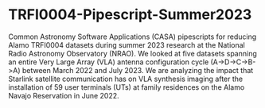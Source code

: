 # TRFI0004-Pipescript-Summer2023
Common Astronomy Software Applications (CASA) pipescripts for reducing Alamo TRFI0004 datasets during summer 2023 research at the National Radio Astronomy Observatory (NRAO). We looked at five datasets spanning an entire Very Large Array (VLA) antenna configuration cycle (A->D->C->B->A) between March 2022 and July 2023. We are analyzing the impact that Starlink satellite communication has on VLA synthesis imaging after the installation of 59 user terminals (UTs) at family residences on the Alamo Navajo Reservation in June 2022.
